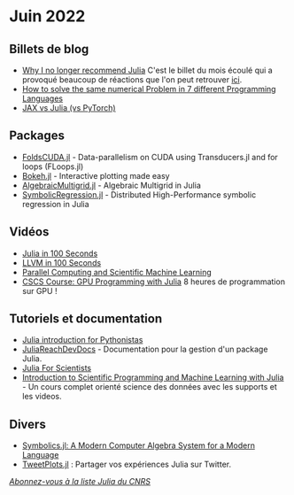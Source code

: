 # Juin 2022 

## Billets de blog

- [Why I no longer recommend Julia](https://yuri.is/not-julia/) C'est le billet du mois écoulé qui a provoqué
beaucoup de réactions que l'on peut retrouver [ici](https://news.ycombinator.com/item?id=31396861).
- [How to solve the same numerical Problem in 7 different Programming Languages](https://medium.com/@andreaskuhn92/how-to-solve-the-same-numerical-problem-in-7-different-programming-languages-a64daac3ed64)
- [JAX vs Julia (vs PyTorch)](https://kidger.site/thoughts/jax-vs-julia/)


## Packages

- [FoldsCUDA.jl](https://github.com/JuliaFolds/FoldsCUDA.jl) - Data-parallelism on CUDA using Transducers.jl and for loops (FLoops.jl)
- [Bokeh.jl](https://cjdoris.github.io/Bokeh.jl) - Interactive plotting made easy
- [AlgebraicMultigrid.jl](https://github.com/JuliaLinearAlgebra/AlgebraicMultigrid.jl) - Algebraic Multigrid in Julia
- [SymbolicRegression.jl](https://github.com/MilesCranmer/SymbolicRegression.jl) - Distributed High-Performance symbolic regression in Julia


## Vidéos

- [Julia in 100 Seconds](https://youtu.be/JYs_94znYy0)
- [LLVM in 100 Seconds](https://youtu.be/BT2Cv-Tjq7Q)
- [Parallel Computing and Scientific Machine Learning](https://www.youtube.com/channel/UCDtsHjkOEMHYPGgpKX8VOPg/videos?view=0&sort=dd&flow=grid)
- [CSCS Course: GPU Programming with Julia](https://youtu.be/LmM2QmYw_NM) 8 heures de programmation sur GPU !


## Tutoriels et documentation

- [Julia introduction for Pythonistas](https://github.com/jakobnissen/palma2022_julia)
- [JuliaReachDevDocs](https://juliareach.github.io/JuliaReachDevDocs/latest/#Contents) - Documentation pour la gestion d'un package Julia.
- [Julia For Scientists](https://github.com/andLaing/JuliaForScientists)
- [Introduction to Scientific Programming and Machine Learning with Julia](https://sylvaticus.github.io/SPMLJ/stable/) - Un cours complet orienté science des données avec les supports et les videos.

## Divers

- [Symbolics.jl: A Modern Computer Algebra System for a Modern Language](https://juliasymbolics.org/roadmap/)
- [TweetPlots.jl](https://github.com/terasakisatoshi/TweetPlots.jl) : Partager vos expériences Julia sur Twitter.

[*Abonnez-vous à la liste Julia du CNRS*](https://listes.services.cnrs.fr/wws/subscribe/julia)
